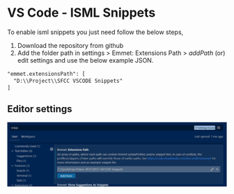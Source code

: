 # VS Code - ISML Snippets

To enable isml snippets you just need follow the below steps,
1. Download the repository from github
2. Add the folder path in settings > Emmet: Extensions Path > _addPath_ (or) edit settings and use the below example JSON.
```
"emmet.extensionsPath": [
  "D:\\Project\\SFCC VSCODE Snippets"
]
```

## Editor settings

![Editor setting](https://raw.githubusercontent.com/syed-shahjahan/SFCC-vsCode-Snippets/master/images/extension_path_setting.png)
